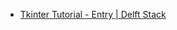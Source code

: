 - [Tkinter Tutorial - Entry | Delft Stack](https://www.delftstack.com/tutorial/tkinter-tutorial/tkinter-entry/)
